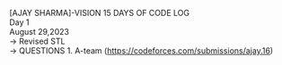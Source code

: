 [AJAY SHARMA]-VISION 15 DAYS OF CODE LOG
<br>
Day 1
<br>
   August 29,2023
   <br>
   -> Revised STL
   <br>
   -> QUESTIONS
     1. A-team (https://codeforces.com/submissions/ajay.16)
